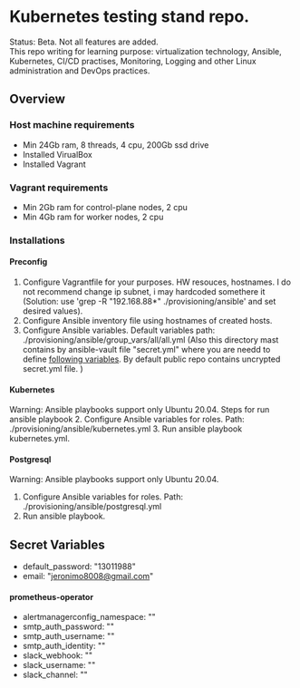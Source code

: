 # Kubernetes testing stand repo.
Status: Beta. Not all features are added.  
This repo writing for learning purpose: virtualization technology, Ansible, Kubernetes, CI/CD practises, Monitoring, Logging and other Linux administration and DevOps practices. 
## Overview
### Host machine requirements
- Min 24Gb ram, 8 threads, 4 cpu, 200Gb ssd drive
- Installed VirualBox
- Installed Vagrant
### Vagrant requirements
- Min 2Gb ram for control-plane nodes, 2 cpu
- Min 4Gb ram for worker nodes, 2 cpu
### Installations
#### Preconfig
1. Configure Vagrantfile for your purposes. HW resouces, hostnames. I do not recommend change ip subnet, i may hardcoded somethere it (Solution: use 'grep -R "192.168.88*" ./provisioning/ansible' and set desired values).
2. Configure Ansible inventory file using hostnames of created hosts.
3. Configure Ansible variables. Default variables path: ./provisioning/ansible/group_vars/all/all.yml (Also this directory mast contains by ansible-vault file "secret.yml" where you are needd to define [following variables](#secrets). By default public repo contains uncrypted secret.yml file. )
#### Kubernetes
Warning: Ansible playbooks support only Ubuntu 20.04.
Steps for run ansible playbook
2. Configure Ansible variables for roles. Path: ./provisioning/ansible/kubernetes.yml
3. Run ansible playbook kubernetes.yml.
#### Postgresql
Warning: Ansible playbooks support only Ubuntu 20.04.
1. Configure Ansible variables for roles. Path: ./provisioning/ansible/postgresql.yml
2. Run ansible playbook.

## <a name="secrets">Secret Variables</a>  
- default_password: "13011988"  
- email: "jeronimo8008@gmail.com"  
#### prometheus-operator
- alertmanagerconfig_namespace: ""  
- smtp_auth_password: ""  
- smtp_auth_username: ""  
- smtp_auth_identity: ""  
- slack_webhook: ""  
- slack_username: ""  
- slack_channel: ""  
